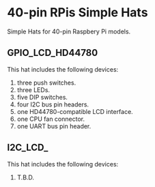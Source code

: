 # 40-pin RPis Simple Hats

Simple Hats for 40-pin Raspbery Pi models.

## GPIO_LCD_HD44780

This hat includes the following devices:

1. three push switches.
2. three LEDs.
3. five DIP switches.
4. four I2C bus pin headers.
5. one HD44780-compatible LCD interface.
6. one CPU fan connector.
7. one UART bus pin header.

## I2C_LCD_
 
This hat includes the following devices:

1. T.B.D.


